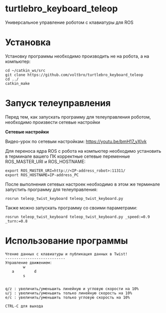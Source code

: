 # turtlebro_keyboard_teleop
Универсальное управление роботом с клавиатуры для ROS

# Установка

Установку программы необходимо производить не на робота, а на компьютер:

```
cd ~/catkin_ws/src
git clone https://github.com/voltbro/turtlebro_keyboard_teleop
cd ../
catkin_make
```

# Запуск телеуправления

Перед тем, как запускать программу для телеуправления роботом, необходимо произвести сетевые настройки

__Сетевые настройки__

Видео-урок по сетевым настройкам: https://youtu.be/bmH17_yXIvk

Для переноса ядра ROS c робота на компьютер необходимо установить в терминале вашего ПК корректные сетевые переменные ROS_MASTER_URI и ROS_HOSTNAME: 
```
export ROS_MASTER_URI=http://<IP-address_robot>:11311/
export ROS_HOSTNAME=IP-address_PC
```

После выполнения сетевых настроек необходимо в этом же терминале запустить программу для телеуправления:

```
rosrun teleop_twist_keyboard teleop_twist_keyboard.py
```

Также можно запускать программу со своими параметрами:
```
rosrun teleop_twist_keyboard teleop_twist_keyboard.py _speed:=0.9 _turn:=0.8
```

# Использование программы
```
Чтение данных с клавиатуры и публикация данных в Twist!
---------------------------
Управление движением:
        w    
   a         d
        s    


q/z : увеличить/уменьшить линейную и угловую скорости на 10%
u/j : увеличить/уменьшить только линейную скорость на 10%
e/c : увеличить/уменьшить только угловую скорость на 10%

CTRL-C для выхода
```

